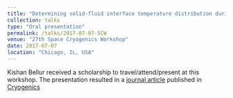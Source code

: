 ```yaml
---
title: "Determining solid-fluid interface temperature distribution during phase change of cryogenic propellants using transient thermal modeling"
collection: talks
type: "Oral presentation"
permalink: /talks/2017-07-07-SCW
venue: "27th Space Cryogenics Workshop"
date: 2017-07-07
location: "Chicago, IL, USA"
---
```


Kishan Bellur received a scholarship to travel/attend/present at this workshop. The presentation resulted in a [journal article](http://kishanbellur.github.io/files/bellur_2018a.pdf) published in [Cryogenics](https://www.journals.elsevier.com/cryogenics)
